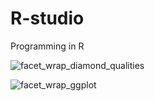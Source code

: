 # R-studio
Programming in R

![facet_wrap_diamond_qualities](https://github.com/danielbock91/R-studio/assets/139255427/f2748faf-99f1-4260-822c-c531c6ab28ad)

![facet_wrap_ggplot](https://github.com/danielbock91/R-studio/assets/139255427/deeac19d-92ee-4744-8e9a-3fecfbd26090)
